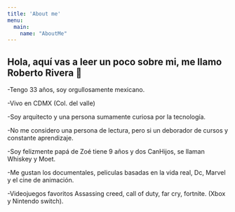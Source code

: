 ```yaml
---
title: 'About me'
menu:
  main:
    name: "AboutMe"
---
```


## Hola, aquí vas a leer un poco sobre mi, me llamo Roberto Rivera  🤩



-Tengo 33 años, soy orgullosamente mexicano.

-Vivo en CDMX (Col. del valle)

-Soy arquitecto y una persona sumamente curiosa por la tecnología.

-No me considero una persona de lectura, pero si un deborador de cursos y constante aprendizaje.

-Soy felizmente papá de Zoé tiene 9 años y dos CanHijos, se llaman Whiskey y Moet.

-Me gustan los documentales, peliculas basadas en la vida real, Dc, Marvel y el cine de animación.

-Videojuegos favoritos Assassing creed, call of duty, far cry, fortnite. (Xbox y Nintendo switch).



